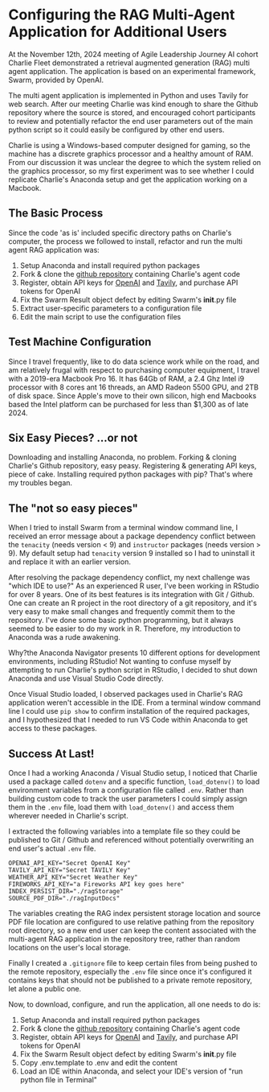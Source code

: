 # Configuring the RAG Multi-Agent Application for Additional Users

At the November 12th, 2024 meeting of Agile Leadership Journey AI cohort Charlie Fleet demonstrated a retrieval augmented generation (RAG) multi agent application.  The application is based on an experimental framework, Swarm, provided by OpenAI.

The multi agent application is implemented in Python and uses Tavily for web search. After our meeting Charlie was kind enough to share the Github repository where the source is stored, and encouraged cohort participants to review and potentially refactor the end user parameters out of the main python script so it could easily be configured by other end users.

Charlie is using a Windows-based computer designed for gaming, so the machine has a discrete graphics processor and a healthy amount of RAM. From our discussion it was unclear the degree to which the system relied on the graphics processor, so my first experiment was to see whether I could replicate Charlie's Anaconda setup and get the application working on a Macbook.

## The Basic Process

Since the code 'as is' included specific directory paths on Charlie's computer, the process we followed to install, refactor and run the multi agent RAG application was:

1. Setup Anaconda and install required python packages
2. Fork & clone the [github repository](https://github.com/amikiste/Source) containing Charlie's agent code
3. Register, obtain API keys for [OpenAI](https://openai.com) and [Tavily](https://app.tavily.com/home), and purchase API tokens for OpenAI  
4. Fix the Swarm Result object defect by editing Swarm's __init__.py file
5. Extract user-specific parameters to a configuration file
6. Edit the main script to use the configuration files

## Test Machine Configuration

Since I travel frequently, like to do data science work while on the road, and am relatively frugal with respect to purchasing computer equipment, I travel with a 2019-era Macbook Pro 16. It  has 64Gb of RAM, a 2.4 Ghz Intel i9 processor with 8 cores ant 16 threads, an AMD Radeon 5500 GPU, and 2TB of disk space. Since Apple's move to their own silicon, high end Macbooks based the Intel platform can be purchased for less than $1,300 as of late 2024.  

## Six Easy Pieces? ...or not  

Downloading and installing Anaconda, no problem. Forking & cloning Charlie's Github repository, easy peasy. Registering & generating API keys, piece of cake. Installing required python packages with pip? That's where my troubles began.

## The "not so easy pieces"

When I tried to install Swarm from a terminal window command line, I received an error message about a package dependency conflict between the `tenacity` (needs version < 9) and `instructor` packages (needs version > 9). My default setup had `tenacity` version 9 installed so I had to uninstall it and replace it with an earlier version.

After resolving the package dependency conflict, my next challenge was "which IDE to use?" As an experienced R user, I've been working in RStudio for over 8 years. One of its best features is its integration with Git / Github. One can create an R project in the root directory of a git repository, and it's very easy to make small changes and frequently commit them to the repository. I've done some basic python programming, but it always seemed to be easier to do my work in R. Therefore, my introduction to Anaconda was a rude awakening.  

Why?the Anaconda Navigator presents 10 different options for development environments, including RStudio! Not wanting to confuse myself by attempting to run Charlie's python script in RStudio, I decided to shut down Anaconda and use Visual Studio Code directly.  

Once Visual Studio loaded, I observed packages used in Charlie's RAG application weren't accessible in the IDE. From a terminal window command line I could use `pip show` to confirm installation of the required packages, and I hypothesized that I needed to run VS Code within Anaconda to get access to these packages.

## Success At Last!

Once I had a working Anaconda / Visual Studio setup, I noticed that Charlie used a package called `dotenv` and a specific function, `load_dotenv()` to load environment variables from a configuration file called `.env`.   Rather than building custom code to track the user parameters I could simply assign them in the `.env` file, load them with `load_dotenv()` and access them wherever needed in Charlie's script.

I extracted the following variables into a template file so they could be published to Git / Github and referenced without potentially overwriting an end user's actual `.env` file.

    OPENAI_API_KEY="Secret OpenAI Key"
    TAVILY_API_KEY="Secret TAVILY Key"
    WEATHER_API_KEY="Secret Weather Key"
    FIREWORKS_API_KEY="a Fireworks API key goes here"
    INDEX_PERSIST_DIR="./ragStorage"
    SOURCE_PDF_DIR="./ragInputDocs"

The variables creating the RAG index persistent storage location and source PDF file location are configured to use relative pathing from the repository root directory, so a new end user can keep the content associated with the multi-agent RAG application in the repository tree, rather than random locations on the user's local storage.

Finally I created a `.gitignore` file to keep certain files from being pushed to the remote repository, especially the `.env` file since once it's configured it contains keys that should not be published to a private remote repository, let alone a public one.

Now, to download, configure, and run the application, all one needs to do is:

1. Setup Anaconda and install required python packages
2. Fork & clone the [github repository](https://github.com/amikiste/Source) containing Charlie's agent code
3. Register, obtain API keys for [OpenAI](https://openai.com) and [Tavily](https://app.tavily.com/home), and purchase API tokens for OpenAI  
4. Fix the Swarm Result object defect by editing Swarm's __init__.py file
5. Copy .env.template to .env and edit the content
6. Load an IDE within Anaconda, and select your IDE's version of "run python file in Terminal"

